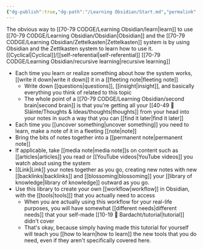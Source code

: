 ```yaml
---
{"dg-publish":true,"dg-path":"/Learning Obsidian/Start.md","permalink":"//learning-obsidian/start/","created":"","updated":""}
---
```


The obvious way to [[70-79 CODGE/Learning Obsidian/learn\|learn]] to use [[70-79 CODGE/Learning Obsidian/Obsidian\|Obsidian]] and the [[70-79 CODGE/Learning Obsidian/Zettelkasten\|Zettelkasten]] system is by using Obsidian and the Zettlkasten system to learn how to use it.
[[Cyclical\|Cyclical]]/[[self-referential\|self-referential]] [[70-79 CODGE/Learning Obsidian/recursive learning\|recursive learning]]
- Each time you learn or realize something about how the system works, [[write it down\|write it down]] it in a [[fleeting note\|fleeting note]]
   - Write down [[questions\|questions]], [[insight\|insight]], and basically everything you think of related to this topic
   -  The whole point of a [[70-79 CODGE/Learning Obsidian/second brain\|second brain]] is that you're getting all your [[40-49 🔅 Sláinte/Thoughts & Ideas/thoughts\|thoughts]] from your head into your notes in such a way that you can [[find it later\|find it later]]
- Each time you [[uncover something\|uncover something]] you need to learn, make a note of it in a fleeting [[note\|note]]
- Bring the bits of notes together into a [[permanent note\|permanent note]]
- If applicable, take [[media note\|media note]]s on content such as [[articles\|articles]] you read  or [[YouTube videos\|YouTube videos]] you watch about using the system
- [[Link\|Link]] your notes together as you go, creating new notes with new [[backlinks\|backlinks]] and [[blossoming\|blossoming]] your [[library of knowledge\|library of knowledge]] outward as you go. 
- Use this library to create your own [[workflow\|workflow]] in Obsidian, with the [[tools\|tools]]] that you actually need to access
   - When you are actually using this workflow for your real-life purposes, you will have somewhat [[different needs\|different needs]] that your self-made [[10-19 💢 Bardacht/tutorial\|tutorial]] didn't cover
   - That's okay, because simply having made this tutorial for yourself will teach you [[how to learn\|how to learn]] the new tools that you do need, even if they aren't specifically covered here.
